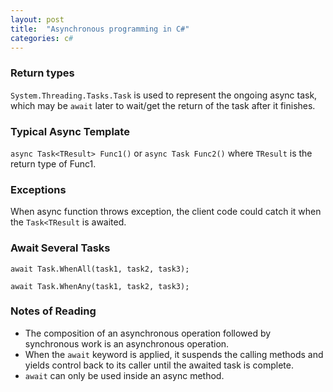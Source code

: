```yaml
---
layout: post
title:  "Asynchronous programming in C#"
categories: c#
---
```


### Return types
`System.Threading.Tasks.Task` is used to represent the ongoing async task, which may be `await` later to wait/get the return of the task after it finishes.

### Typical Async Template
`async Task<TResult> Func1()`
or
`async Task Func2()`
where `TResult` is the return type of Func1.

### Exceptions
When async function throws exception, the client code could catch it when the `Task<TResult` is awaited.

### Await Several Tasks
`await Task.WhenAll(task1, task2, task3);`

`await Task.WhenAny(task1, task2, task3);`

### Notes of Reading
* The composition of an asynchronous operation followed by synchronous work is an asynchronous operation.
* When the `await` keyword is applied, it suspends the calling methods and yields control back to its caller until the awaited task is complete.
* `await` can only be used inside an async method.
